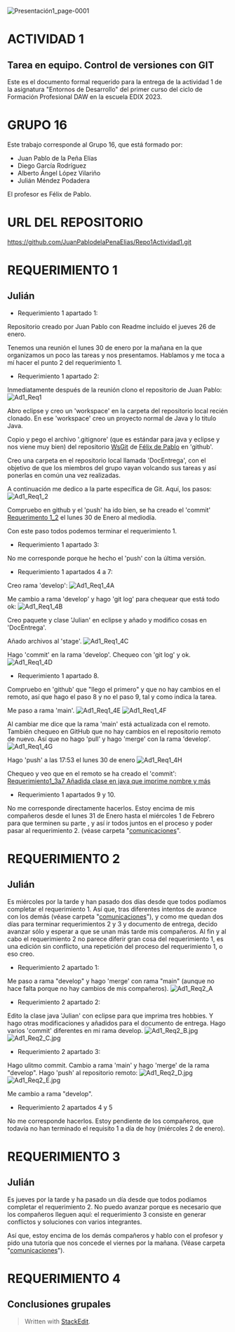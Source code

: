 ﻿![Presentación1_page-0001](img/Presentación1_page-0001.jpg)
# ACTIVIDAD 1 

## Tarea en equipo. Control de versiones con GIT
Este es el documento formal requerido para la entrega de la actividad 1 de la asignatura "Entornos de Desarrollo" del primer curso del ciclo de Formación Profesional DAW en la escuela EDIX 2023.
# GRUPO 16
Este trabajo corresponde al Grupo 16, que está formado por:
 - Juan Pablo de la Peña Elías
 - Diego García Rodríguez
 - Alberto Ángel López Vilariño
 - Julián Méndez Podadera

El profesor  es Félix de Pablo.
# URL DEL REPOSITORIO


https://github.com/JuanPablodelaPenaElias/Repo1Actividad1.git

# REQUERIMIENTO 1
## Julián

 - Requerimiento 1 apartado 1:
 
Repositorio creado por Juan Pablo con Readme incluido el jueves 26 de enero.

Tenemos una reunión el lunes 30 de enero por la mañana en la que organizamos un poco las tareas y nos presentamos. Hablamos y me toca a mí hacer el punto 2 del requerimiento 1.

 - Requerimiento 1 apartado 2:

Inmediatamente después de la reunión clono el repositorio de Juan Pablo:
![Ad1_Req1](img/Ad1_Req1.jpg)

Abro eclipse y creo un 'workspace' en la carpeta del repositorio local recién clonado. En ese 'workspace' creo un proyecto normal de Java y lo titulo Java.
 
Copio y pego el archivo '.gitignore' (que es estándar para java y eclipse y nos viene muy bien) del repositorio  [WsGit](https://github.com/fdepablo/WsGit) de [Félix de Pablo](https://github.com/fdepablo) en 'github'.

Creo una carpeta en el repositorio local llamada 'DocEntrega', con el objetivo de que los miembros del grupo vayan volcando sus tareas y así ponerlas en común una vez realizadas.

A continuación me dedico a la parte específica de Git. Aquí, los pasos:
![Ad1_Req1_2](img/Ad1_Req1_2.jpg)

Compruebo en github y el 'push' ha ido bien, se ha creado el 'commit' [Requerimento 1_2](https://github.com/JuanPablodelaPenaElias/Repo1Actividad1/commit/d9335b266bca144152fa71de345430a92d484338) el lunes 30 de Enero al mediodía.

Con este paso todos podemos terminar el requerimiento 1.

- Requerimiento 1 apartado 3:

No me corresponde porque he hecho el 'push' con la última versión.

- Requerimiento 1 apartados 4 a 7:

Creo rama 'develop':
![Ad1_Req1_4A](img/Ad1_Req1_4A.jpg)

Me cambio a rama 'develop' y hago 'git log' para chequear que está todo ok:
![Ad1_Req1_4B](img/Ad1_Req1_4B.jpg)

Creo paquete y clase 'Julian' en eclipse y añado y modifico cosas en 'DocEntrega'.

Añado archivos al 'stage'.
![Ad1_Req1_4C](img/Ad1_Req1_4C.jpg)

Hago 'commit' en la rama 'develop'.
Chequeo con 'git log' y ok.
![Ad1_Req1_4D](img/Ad1_Req1_4D.jpg)

- Requerimiento 1 apartado 8.

Compruebo en 'github' que "llego el primero" y que no hay cambios en el remoto, así que hago el paso 8 y no el paso 9, tal y como indica la tarea.

Me paso a rama 'main'. 
![Ad1_Req1_4E](img/Ad1_Req1_4E.jpg)
![Ad1_Req1_4F](img/Ad1_Req1_4F.jpg)

Al cambiar me dice que la rama 'main' está actualizada con el remoto. También chequeo en GitHub que no hay cambios en el repositorio remoto de nuevo. Así que no hago 'pull' y hago 'merge' con la rama 'develop'.
![Ad1_Req1_4G](img/Ad1_Req1_4G.jpg)

Hago 'push' a las 17:53 el lunes 30 de enero
![Ad1_Req1_4H](img/Ad1_Req1_4H.jpg)

Chequeo y veo que en el remoto se ha creado el 'commit': [Requerimiento1_3a7 Añadida clase en java que imprime nombre y más](https://github.com/JuanPablodelaPenaElias/Repo1Actividad1/commit/0ddd9d51afac599f737cbe1121ab12e127bb6d44)

- Requerimiento 1 apartados 9 y 10.

No me corresponde directamente hacerlos. Estoy encima de mis compañeros desde el lunes 31 de Enero hasta el miércoles 1 de Febrero para que terminen su parte , y así ir todos juntos en el proceso y poder pasar al requerimiento 2. (véase carpeta "[comunicaciones](https://github.com/JuanPablodelaPenaElias/Repo1Actividad1/tree/main/DocEntrega/julian/comunicaciones)".

# REQUERIMIENTO 2
## Julián

Es miércoles por la tarde y han pasado dos días desde que todos podíamos completar el requerimiento 1. Así que, tras diferentes intentos de avance con los demás  (véase carpeta "[comunicaciones](https://github.com/JuanPablodelaPenaElias/Repo1Actividad1/tree/main/DocEntrega/julian/comunicaciones)"), y como me quedan dos días para terminar requerimientos 2 y 3 y documento de entrega, decido avanzar sólo y esperar a que se unan más tarde mis compañeros. Al fin y al cabo el requerimiento 2 no parece diferir gran cosa del requerimiento 1, es una edición sin conflicto, una repetición del proceso del requerimiento 1, o eso creo.

 - Requerimiento 2 apartado 1:

Me paso a rama "develop" y hago 'merge' con rama "main" (aunque no hace falta porque no hay cambios de mis compañeros).
![Ad1_Req2_A](img/Ad1_Req2_A.jpg)

 - Requerimiento 2 apartado 2:

Edito la clase java 'Julian' con eclipse para que imprima tres hobbies. Y hago otras modificaciones y añadidos para el documento de entrega. Hago varios 'commit' diferentes en mi rama develop.
![Ad1_Req2_B.jpg](img/Ad1_Req2_B.jpg)
![Ad1_Req2_C.jpg](img/Ad1_Req2_C.jpg)

 - Requerimiento 2 apartado 3:

Hago ulitmo commit. 
Cambio a rama 'main' y hago 'merge' de la rama "develop". Hago 'push' al repositorio remoto:
![Ad1_Req2_D.jpg](img/Ad1_Req2_D.jpg)
![Ad1_Req2_E.jpg](img/Ad1_Req2_E.jpg)

Me cambio a rama "develop".

- Requerimiento 2 apartados 4 y 5

No me corresponde hacerlos. Estoy pendiente de los compañeros, que todavía no han terminado el requisito 1 a día de hoy (miércoles 2 de enero). 

# REQUERIMIENTO 3
## Julián

Es jueves por la tarde y ha pasado un día desde que todos podíamos completar el requerimiento 2. No puedo avanzar porque es necesario que los compañeros lleguen aquí: el requerimiento 3 consiste en generar conflictos y soluciones con varios integrantes.

Así que, estoy encima de los demás compañeros y hablo con el profesor y pido una tutoría que nos concede el viernes por la mañana.  (Véase carpeta "[comunicaciones](https://github.com/JuanPablodelaPenaElias/Repo1Actividad1/tree/main/DocEntrega/julian/comunicaciones)").

# REQUERIMIENTO 4
## Conclusiones grupales
































> Written with [StackEdit](https://stackedit.io/).

